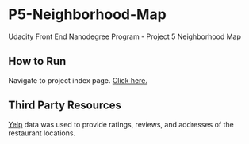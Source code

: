 # P5-Neighborhood-Map
Udacity Front End Nanodegree Program - Project 5 Neighborhood Map


## How to Run
Navigate to project index page. [Click here.](http://lisatd.github.io/P5-Neighborhood-Map)

## Third Party Resources
[Yelp](https://www.yelp.com/developers) data was used to provide ratings, reviews, and addresses of the restaurant locations.